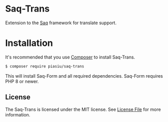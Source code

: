 # Saq-Trans

Extension to the [Saq](https://github.com/Piasiu/saq) framework for translate support.

# Installation

It's recommended that you use [Composer](https://getcomposer.org/) to install Saq-Trans.
```bash
$ composer require piasiu/saq-trans
```
This will install Saq-Form and all required dependencies. Saq-Form requires PHP 8 or newer.

## License

The Saq-Trans is licensed under the MIT license. See [License File](LICENSE.md) for more information.